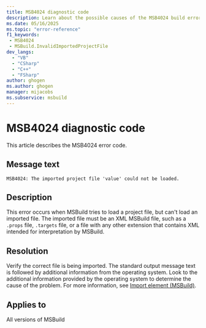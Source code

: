 ```yaml
---
title: MSB4024 diagnostic code
description: Learn about the possible causes of the MSB4024 build error and get troubleshooting tips.
ms.date: 05/16/2025
ms.topic: "error-reference"
f1_keywords:
 - MSB4024
 - MSBuild.InvalidImportedProjectFile
dev_langs:
  - "VB"
  - "CSharp"
  - "C++"
  - "FSharp"
author: ghogen
ms.author: ghogen
manager: mijacobs
ms.subservice: msbuild
---
```

# MSB4024 diagnostic code

<!-- :::ErrorDefinitionDescription::: -->
<!-- :::editable-content name="introDescription"::: -->
This article describes the MSB4024 error code.
<!-- :::editable-content-end::: -->

## Message text

<!-- :::editable-content name="messageText"::: -->
`MSB4024: The imported project file 'value' could not be loaded.`
<!-- :::editable-content-end::: -->
<!-- MSB4024: The imported project file "{0}" could not be loaded. {1} -->

<!-- :::editable-content name="postOutputDescription"::: -->
## Description

This error occurs when MSBuild tries to load a project file, but can't load an imported file. The imported file must be an XML MSBuild file, such as a `.props` file, `.targets` file, or a file with any other extension that contains XML intended for interpretation by MSBuild.

## Resolution

Verify the correct file is being imported. The standard output message text is followed by additional information from the operating system. Look to the additional information provided by the operating system to determine the cause of the problem. For more information, see [Import element (MSBuild)](../import-element-msbuild.md).
<!-- :::editable-content-end::: -->
<!-- :::ErrorDefinitionDescription-end::: -->

## Applies to

All versions of MSBuild